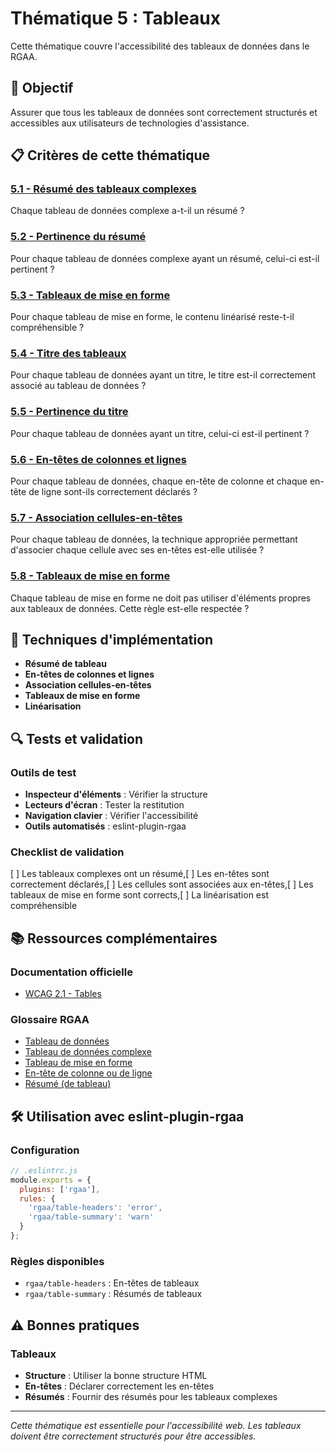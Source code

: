 # Thématique 5 : Tableaux

Cette thématique couvre l'accessibilité des tableaux de données dans le RGAA.

## 🎯 Objectif

Assurer que tous les tableaux de données sont correctement structurés et accessibles aux utilisateurs de technologies d'assistance.

## 📋 Critères de cette thématique

### [5.1 - Résumé des tableaux complexes](5.1/)
Chaque tableau de données complexe a-t-il un résumé ?

### [5.2 - Pertinence du résumé](5.2/)
Pour chaque tableau de données complexe ayant un résumé, celui-ci est-il pertinent ?

### [5.3 - Tableaux de mise en forme](5.3/)
Pour chaque tableau de mise en forme, le contenu linéarisé reste-t-il compréhensible ?

### [5.4 - Titre des tableaux](5.4/)
Pour chaque tableau de données ayant un titre, le titre est-il correctement associé au tableau de données ?

### [5.5 - Pertinence du titre](5.5/)
Pour chaque tableau de données ayant un titre, celui-ci est-il pertinent ?

### [5.6 - En-têtes de colonnes et lignes](5.6/)
Pour chaque tableau de données, chaque en-tête de colonne et chaque en-tête de ligne sont-ils correctement déclarés ?

### [5.7 - Association cellules-en-têtes](5.7/)
Pour chaque tableau de données, la technique appropriée permettant d'associer chaque cellule avec ses en-têtes est-elle utilisée ?

### [5.8 - Tableaux de mise en forme](5.8/)
Chaque tableau de mise en forme ne doit pas utiliser d'éléments propres aux tableaux de données. Cette règle est-elle respectée ?

## 🔧 Techniques d'implémentation

- **Résumé de tableau**
- **En-têtes de colonnes et lignes**
- **Association cellules-en-têtes**
- **Tableaux de mise en forme**
- **Linéarisation**

## 🔍 Tests et validation

### Outils de test
- **Inspecteur d'éléments** : Vérifier la structure
- **Lecteurs d'écran** : Tester la restitution
- **Navigation clavier** : Vérifier l'accessibilité
- **Outils automatisés** : eslint-plugin-rgaa

### Checklist de validation
[ ] Les tableaux complexes ont un résumé,[ ] Les en-têtes sont correctement déclarés,[ ] Les cellules sont associées aux en-têtes,[ ] Les tableaux de mise en forme sont corrects,[ ] La linéarisation est compréhensible

## 📚 Ressources complémentaires

### Documentation officielle
- [WCAG 2.1 - Tables](https://www.w3.org/WAI/WCAG21/quickref/#tables)

### Glossaire RGAA
- [Tableau de données](../../glossaire/tableau-de-donnees)
- [Tableau de données complexe](../../glossaire/tableau-de-donnees-complexe)
- [Tableau de mise en forme](../../glossaire/tableau-de-mise-en-forme)
- [En-tête de colonne ou de ligne](../../glossaire/en-tete-de-colonne-ou-de-ligne)
- [Résumé (de tableau)](../../glossaire/resume-(de-tableau))

## 🛠️ Utilisation avec eslint-plugin-rgaa

### Configuration
```javascript
// .eslintrc.js
module.exports = {
  plugins: ['rgaa'],
  rules: {
    'rgaa/table-headers': 'error',
    'rgaa/table-summary': 'warn'
  }
};
```

### Règles disponibles
- `rgaa/table-headers` : En-têtes de tableaux
- `rgaa/table-summary` : Résumés de tableaux

## ⚠️ Bonnes pratiques

### Tableaux
- **Structure** : Utiliser la bonne structure HTML
- **En-têtes** : Déclarer correctement les en-têtes
- **Résumés** : Fournir des résumés pour les tableaux complexes

---

*Cette thématique est essentielle pour l'accessibilité web. Les tableaux doivent être correctement structurés pour être accessibles.*
